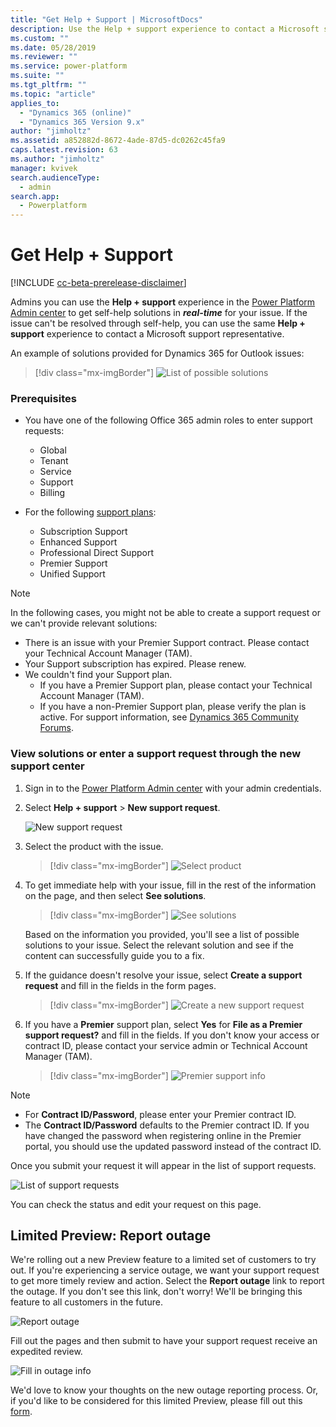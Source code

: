 ```yaml
---
title: "Get Help + Support | MicrosoftDocs"
description: Use the Help + support experience to contact a Microsoft support representative for Dynamics 365 for Customer Engagement to get resolution for your issue.
ms.custom: ""
ms.date: 05/28/2019
ms.reviewer: ""
ms.service: power-platform
ms.suite: ""
ms.tgt_pltfrm: ""
ms.topic: "article"
applies_to: 
  - "Dynamics 365 (online)"
  - "Dynamics 365 Version 9.x"
author: "jimholtz"
ms.assetid: a852882d-8672-4ade-87d5-dc0262c45fa9
caps.latest.revision: 63
ms.author: "jimholtz"
manager: kvivek
search.audienceType: 
  - admin
search.app: 
  - Powerplatform
---
```

# Get Help + Support 

[!INCLUDE [cc-beta-prerelease-disclaimer](../includes/cc-beta-prerelease-disclaimer.md)]

Admins you can use the **Help + support** experience in the [Power Platform Admin center](admin-documentation.md) to get self-help solutions in ***real-time*** for your issue. If the issue can't be resolved through self-help, you can use the same **Help + support** experience to contact a Microsoft support representative. 

An example of solutions provided for Dynamics 365 for Outlook issues:

> [!div class="mx-imgBorder"] 
> ![](media/support-solutions-list.png "List of possible solutions")

### Prerequisites

-  You have one of the following Office 365 admin roles to enter support requests:
 
   - Global
   - Tenant
   - Service
   - Support
   - Billing

-  For the following [support plans](https://www.microsoft.com/en-us/dynamics365/support):
   
   - Subscription Support
   - Enhanced Support
   - Professional Direct Support
   - Premier Support
   - Unified Support

> [!NOTE]
> In the following cases, you might not be able to create a support request or we can't provide relevant solutions:
> 
> - There is an issue with your Premier Support contract. Please contact your Technical Account Manager (TAM).
> - Your Support subscription has expired. Please renew.
> - We couldn't find your Support plan. 
>   - If you have a Premier Support plan, please contact your Technical Account Manager (TAM).
>   - If you have a non-Premier Support plan, please verify the plan is active. For support information, see [Dynamics 365 Community Forums](https://community.dynamics.com/f).


### View solutions or enter a support request through the new support center

1. Sign in to the [Power Platform Admin center](https://admin.powerplatform.microsoft.com/) with your admin credentials.

2. Select **Help + support** > **New support request**.

   ![New support request](media/new-support-request.png "New support request")

3. Select the product with the issue.

   > [!div class="mx-imgBorder"] 
   > ![](media/support-which-product.png "Select product")

4. To get immediate help with your issue, fill in the rest of the information on the page, and then select **See solutions**.

   > [!div class="mx-imgBorder"] 
   > ![](media/create-support-ticket.png "See solutions")

   Based on the information you provided, you'll see a list of possible solutions to your issue. Select the relevant solution and see if the content can successfully guide you to a fix. 

5. If the guidance doesn't resolve your issue, select **Create a support request** and fill in the fields in the form pages.

   > [!div class="mx-imgBorder"] 
   > ![](media/support-request-page2.png "Create a new support request")

6. If you have a **Premier** support plan, select **Yes** for **File as a Premier support request?** and fill in the fields. If you don't know your access or contract ID, please contact your service admin or Technical Account Manager (TAM).

   > [!div class="mx-imgBorder"] 
   > ![](media/premier-support.png "Premier support info")

> [!NOTE]
> - For **Contract ID/Password**, please enter your Premier contract ID. 
> - The **Contract ID/Password** defaults to the Premier contract ID. If you have changed the password when registering online in the Premier portal, you should use the updated password instead of the contract ID.

Once you submit your request it will appear in the list of support requests.

![List of support requests](media/support-ticket-list.png "List of support requests")

You can check the status and edit your request on this page.
  
## Limited Preview: Report outage
We're rolling out a new Preview feature to a limited set of customers to try out. If you're experiencing a service outage, we want your support request to get more timely review and action. Select the **Report outage** link to report the outage. If you don't see this link, don't worry! We'll be bringing this feature to all customers in the future.

![Report outage](media/new-report-outage.png "Report outage")

Fill out the pages and then submit to have your support request receive an expedited review.

![Fill in outage info](media/report-outage-page-one.png "Fill in outage info")

We'd love to know your thoughts on the new outage reporting process. Or, if you'd like to be considered for this limited Preview, please fill out this [form](https://forms.office.com/Pages/ResponsePage.aspx?id=v4j5cvGGr0GRqy180BHbR-5Axi2KMXdNi_1eF9P36tZUN1FUQkJLNVBZVVlOSVk0T0tIQTBIMk9VOC4u).